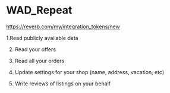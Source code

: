 # WAD_Repeat


https://reverb.com/my/integration_tokens/new


1.Read publicly available data

2. Read your offers

3. Read all your orders

4. Update settings for your shop (name, address, vacation, etc)

5. Write reviews of listings on your behalf
